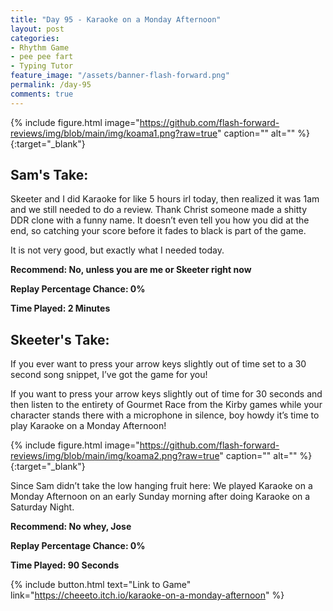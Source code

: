 ```yaml
---
title: "Day 95 - Karaoke on a Monday Afternoon"
layout: post
categories:
- Rhythm Game
- pee pee fart
- Typing Tutor
feature_image: "/assets/banner-flash-forward.png"
permalink: /day-95
comments: true
---
```


{% include figure.html image="https://github.com/flash-forward-reviews/img/blob/main/img/koama1.png?raw=true" caption="" alt="" %}{:target="_blank"}

## Sam's Take:

Skeeter and I did Karaoke for like 5 hours irl today, then realized it was 1am and we still needed to do a review. Thank Christ someone made a shitty DDR clone with a funny name. It doesn’t even tell you how you did at the end, so catching your score before it fades to black is part of the game. 

It is not very good, but exactly what I needed today.

**Recommend: No, unless you are me or Skeeter right now**

**Replay Percentage Chance: 0%**

**Time Played: 2 Minutes**

## Skeeter's Take:

If you ever want to press your arrow keys slightly out of time set to a 30 second song snippet, I’ve got the game for you!

If you want to press your arrow keys slightly out of time for 30 seconds and then listen to the entirety of Gourmet Race from the Kirby games while your character stands there with a microphone in silence, boy howdy it’s time to play Karaoke on a Monday Afternoon!

{% include figure.html image="https://github.com/flash-forward-reviews/img/blob/main/img/koama2.png?raw=true" caption="" alt="" %}{:target="_blank"}

Since Sam didn’t take the low hanging fruit here: We played Karaoke on a Monday Afternoon on an early Sunday morning after doing Karaoke on a Saturday Night. 

**Recommend: No whey, Jose** 

**Replay Percentage Chance: 0%**

**Time Played: 90 Seconds**

{% include button.html text="Link to Game" link="https://cheeeto.itch.io/karaoke-on-a-monday-afternoon" %}